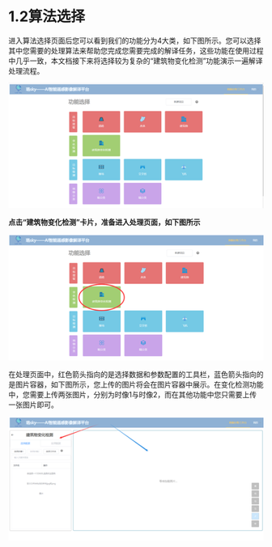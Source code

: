 # 1.2算法选择

进入算法选择页面后您可以看到我们的功能分为4大类，如下图所示。您可以选择其中您需要的处理算法来帮助您完成您需要完成的解译任务，这些功能在使用过程中几乎一致，本文档接下来将选择较为复杂的“建筑物变化检测”功能演示一遍解译处理流程。

![image-20220712000728177](1.2算法选择.assets\image-20220712000728177.png)

**点击“建筑物变化检测”卡片，准备进入处理页面，如下图所示**

![image-20220712000816928](1.2算法选择.assets\image-20220712000816928.png)

在处理页面中，红色箭头指向的是选择数据和参数配置的工具栏，蓝色箭头指向的是图片容器，如下图所示，您上传的图片将会在图片容器中展示。在变化检测功能中，您需要上传两张图片，分别为时像1与时像2，而在其他功能中您只需要上传一张图片即可。

![image-20220712000923018](1.2算法选择.assets\image-20220712000923018.png)

